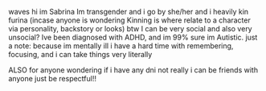 waves hi im Sabrina Im transgender and i go by she/her and i heavily kin furina (incase anyone is wondering Kinning is where relate to a character via personality, backstory or looks) 
btw I can be very social and also very unsocial? Ive been diagnosed with ADHD, and im 99% sure im Autistic. 
just a note: because im mentally ill i have a hard time with remembering, focusing, and i can take things very literally

ALSO for anyone wondering if i have any dni 
not really i can be friends with anyone just be respectful!!
